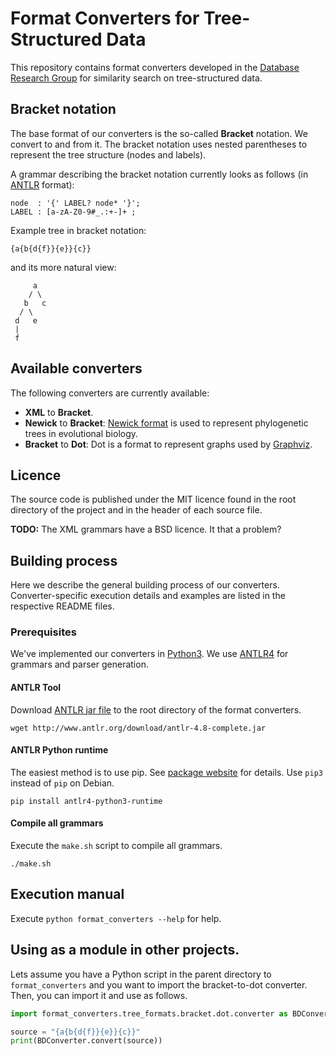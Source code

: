 # Format Converters for Tree-Structured Data

This repository contains format converters developed in the [Database Research Group](https://dbresearch.uni-salzburg.at/) for similarity search on tree-structured data.

## Bracket notation

The base format of our converters is the so-called **Bracket** notation. We convert to and from it. The bracket notation uses nested parentheses to represent the tree structure (nodes and labels).

A grammar describing the bracket notation currently looks as follows (in [ANTLR](http://www.antlr.org/) format):
```
node  : '{' LABEL? node* '}';
LABEL : [a-zA-Z0-9#_.:+-]+ ;
```

Example tree in bracket notation:
```
{a{b{d{f}}{e}}{c}}
```
and its more natural view:
```
     a
    / \
   b   c
  / \
 d   e
 |
 f
```

## Available converters

The following converters are currently available:
- **XML** to **Bracket**.
- **Newick** to **Bracket**: [Newick format](http://evolution.genetics.washington.edu/phylip/newicktree.html) is used to represent phylogenetic trees in evolutional biology.
- **Bracket** to **Dot**: Dot is a format to represent graphs used by [Graphviz](http://www.graphviz.org/).

## Licence

The source code is published under the MIT licence found in the root directory of the project and in the header of each source file.

**TODO:** The XML grammars have a BSD licence. It that a problem?

## Building process

Here we describe the general building process of our converters. Converter-specific execution details and examples are listed in the respective README files.

### Prerequisites

We've implemented our converters in [Python3](https://www.python.org/). We use [ANTLR4](http://www.antlr.org/) for grammars and parser generation.

#### ANTLR Tool
Download [ANTLR jar file](http://www.antlr.org/download.html) to the root directory of the format converters.
```
wget http://www.antlr.org/download/antlr-4.8-complete.jar
```

#### ANTLR Python runtime
The easiest method is to use pip. See [package website](https://pypi.python.org/pypi/antlr4-python3-runtime) for details.
Use `pip3` instead of `pip` on Debian.
```
pip install antlr4-python3-runtime
```

#### Compile all grammars
Execute the ``make.sh`` script to compile all grammars.
```
./make.sh
```

## Execution manual

Execute ``python format_converters --help`` for help.

## Using as a module in other projects.

Lets assume you have a Python script in the parent directory to ``format_converters`` and you want to import the bracket-to-dot converter. Then, you can import it and use as follows.
```python
import format_converters.tree_formats.bracket.dot.converter as BDConverter

source = "{a{b{d{f}}{e}}{c}}"
print(BDConverter.convert(source))
```
